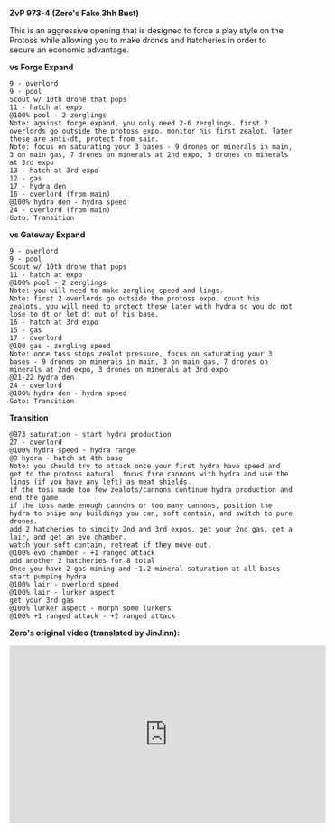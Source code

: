 **__ZvP 973-4 (Zero's Fake 3hh Bust)__**

This is an aggressive opening that is designed to force a play style on the Protoss while allowing you to make drones and hatcheries in order to secure an economic advantage.

__vs Forge Expand__
```
9 - overlord
9 - pool
Scout w/ 10th drone that pops
11 - hatch at expo
@100% pool - 2 zerglings
Note: against forge expand, you only need 2-6 zerglings. first 2 overlords go outside the protoss expo. monitor his first zealot. later these are anti-dt, protect from sair.
Note: focus on saturating your 3 bases - 9 drones on minerals in main, 3 on main gas, 7 drones on minerals at 2nd expo, 3 drones on minerals at 3rd expo
13 - hatch at 3rd expo
12 - gas
17 - hydra den
16 - overlord (from main)
@100% hydra den - hydra speed
24 - overlord (from main)
Goto: Transition
```

__vs Gateway Expand__
```
9 - overlord
9 - pool
Scout w/ 10th drone that pops
11 - hatch at expo
@100% pool - 2 zerglings
Note: you will need to make zergling speed and lings.
Note: first 2 overlords go outside the protoss expo. count his zealots. you will need to protect these later with hydra so you do not lose to dt or let dt out of his base.
16 - hatch at 3rd expo
15 - gas
17 - overlord
@100 gas - zergling speed
Note: once toss stops zealot pressure, focus on saturating your 3 bases - 9 drones on minerals in main, 3 on main gas, 7 drones on minerals at 2nd expo, 3 drones on minerals at 3rd expo
@21-22 hydra den
24 - overlord
@100% hydra den - hydra speed
Goto: Transition
```

__Transition__
```
@973 saturation - start hydra production
27 - overlord
@100% hydra speed - hydra range
@9 hydra - hatch at 4th base
Note: you should try to attack once your first hydra have speed and get to the protoss natural. focus fire cannons with hydra and use the lings (if you have any left) as meat shields. 
if the toss made too few zealots/cannons continue hydra production and end the game. 
if the toss made enough cannons or too many cannons, position the hydra to snipe any buildings you can, soft contain, and switch to pure drones. 
add 2 hatcheries to simcity 2nd and 3rd expos, get your 2nd gas, get a lair, and get an evo chamber.
watch your soft contain, retreat if they move out.
@100% evo chamber - +1 ranged attack
add another 2 hatcheries for 8 total
Once you have 2 gas mining and ~1.2 mineral saturation at all bases start pumping hydra
@100% lair - overlord speed
@100% lair - lurker aspect
get your 3rd gas
@100% lurker aspect - morph some lurkers
@100% +1 ranged attack - +2 ranged attack
```

__Zero's original video (translated by JinJinn):__

<iframe width="560" height="315" src="https://www.youtube.com/embed/op8rl1-voxQ?si=uFTDnENBbX52VV1C" title="YouTube video player" frameborder="0" allow="accelerometer; autoplay; clipboard-write; encrypted-media; gyroscope; picture-in-picture; web-share" allowfullscreen></iframe>
